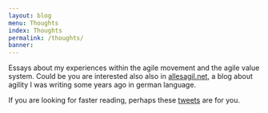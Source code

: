 ```yaml
---
layout: blog
menu: Thoughts
index: Thoughts
permalink: /thoughts/
banner:
---
```

Essays about my experiences within the agile movement and the agile value system. Could be you are interested also also in [allesagil.net](http://allesagil.net), a blog about agility I was writing some years ago in german language.  

If you are looking for faster reading, perhaps these [tweets]({{site.url}}/tweets/) are for you. 
